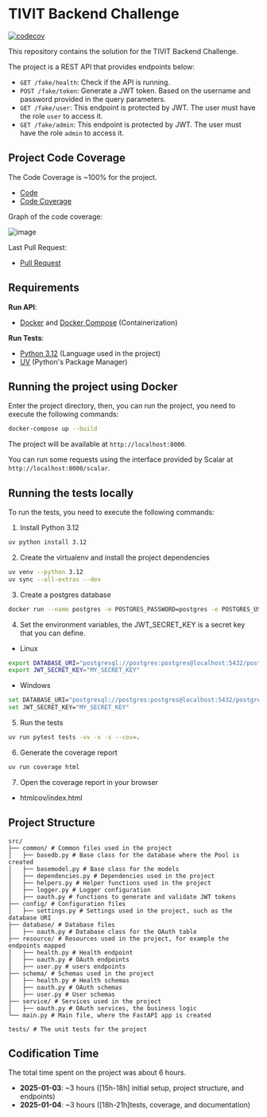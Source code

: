 # TIVIT Backend Challenge

[![codecov](https://codecov.io/github/carlos-rian/tivit-test/branch/main/graph/badge.svg?token=L5SSNFIBS7)](https://codecov.io/github/carlos-rian/tivit-test)

This repository contains the solution for the TIVIT Backend Challenge.

The project is a REST API that provides endpoints below:

- `GET /fake/health`: Check if the API is running.
- `POST /fake/token`: Generate a JWT token. Based on the username and password provided in the query parameters.
- `GET /fake/user`: This endpoint is protected by JWT. The user must have the role `user` to access it.
- `GET /fake/admin`: This endpoint is protected by JWT. The user must have the role `admin` to access it.

## Project Code Coverage

The Code Coverage is ~100% for the project.

- [Code](https://github.com/carlos-rian/tivit-test)
- [Code Coverage](https://codecov.io/github/carlos-rian/tivit-test)

Graph of the code coverage:

![image](https://codecov.io/github/carlos-rian/tivit-test/graphs/sunburst.svg?token=L5SSNFIBS7)

Last Pull Request:

- [Pull Request](https://github.com/carlos-rian/tivit-test/pull/1)

## Requirements

**Run API**:

- [Docker](https://www.docker.com/) and [Docker Compose](https://docs.docker.com/compose/) (Containerization)

**Run Tests**:

- [Python 3.12](https://www.python.org/) (Language used in the project)
- [UV](https://astral.sh/blog/uv) (Python's Package Manager)

## Running the project using Docker

Enter the project directory, then, you can run the project, you need to execute the following commands:

```bash
docker-compose up --build
```

The project will be available at `http://localhost:8000`.

You can run some requests using the interface provided by Scalar at `http://localhost:8000/scalar`.


## Running the tests locally

To run the tests, you need to execute the following commands:

1. Install Python 3.12

```bash
uv python install 3.12
```

2. Create the virtualenv and install the project dependencies

```bash
uv venv --python 3.12
uv sync --all-extras --dev
```

3. Create a postgres database

```bash
docker run --name postgres -e POSTGRES_PASSWORD=postgres -e POSTGRES_USER=postgres -e POSTGRES_DB=postgres -p 5432:5432 -d postgres
```

4. Set the environment variables, the JWT_SECRET_KEY is a secret key that you can define.

- Linux

```bash
export DATABASE_URI="postgresql://postgres:postgres@localhost:5432/postgres"
export JWT_SECRET_KEY="MY_SECRET_KEY"
```

- Windows

```bash
set DATABASE_URI="postgresql://postgres:postgres@localhost:5432/postgres"
set JWT_SECRET_KEY="MY_SECRET_KEY"
```

5. Run the tests

```bash
uv run pytest tests -vv -x -s --cov=.
```

6. Generate the coverage report

```bash
uv run coverage html
```

7. Open the coverage report in your browser
- htmlcov/index.html

## Project Structure

```
src/
├── common/ # Common files used in the project
│   ├── basedb.py # Base class for the database where the Pool is created
│   ├── basemodel.py # Base class for the models
│   ├── dependencies.py # Dependencies used in the project
│   ├── helpers.py # Helper functions used in the project
│   ├── logger.py # Logger configuration
│   ├── oauth.py # functions to generate and validate JWT tokens
├── config/ # Configuration files
│   ├── settings.py # Settings used in the project, such as the database URI
├── database/ # Database files
│   ├── oauth.py # Database class for the OAuth table
├── resource/ # Resources used in the project, for example the endpoints mapped
│   ├── health.py # Health endpoint
│   ├── oauth.py # OAuth endpoints
│   ├── user.py # users endpoints
├── schema/ # Schemas used in the project
│   ├── health.py # Health schemas
│   ├── oauth.py # OAuth schemas
│   ├── user.py # User schemas
├── service/ # Services used in the project
│   ├── oauth.py # OAuth services, the business logic
└── main.py # Main file, where the FastAPI app is created

tests/ # The unit tests for the project
```

## Codification Time

The total time spent on the project was about 6 hours.

- **2025-01-03**: ~3 hours ([15h-18h] initial setup, project structure, and endpoints)
- **2025-01-04**: ~3 hours ([18h-21h]tests, coverage, and documentation)


